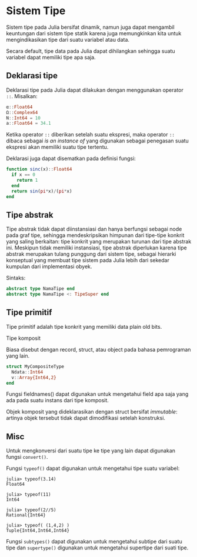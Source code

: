 # Sistem Tipe

Sistem tipe pada Julia bersifat dinamik, namun juga dapat mengambil keuntungan dari
sistem tipe statik karena juga memungkinkan kita untuk mengindikasikan tipe dari
suatu variabel atau data.

Secara default, tipe data pada Julia dapat dihilangkan sehingga suatu variabel
dapat memiliki tipe apa saja.

## Deklarasi tipe

Deklarasi tipe pada Julia dapat dilakukan dengan menggunakan operator `::`.
Misalkan:

```julia
α::Float64
Ω::Complex64
N::Int64 = 10
a::Float64 = 34.1
```

Ketika operator `::` diberikan setelah suatu ekspresi, maka operator `::`
dibaca sebagai *is an instance of* yang digunakan sebagai penegasan suatu
ekspresi akan memiliki suatu tipe tertentu.

Deklarasi juga dapat disematkan pada definisi fungsi:

```julia
function sinc(x)::Float64
  if x == 0
    return 1
  end
  return sin(pi*x)/(pi*x)
end
```

## Tipe abstrak

Tipe abstrak tidak dapat diinstansiasi dan hanya berfungsi sebagai node pada
graf tipe, sehingga mendeskripsikan himpunan dari tipe-tipe konkrit yang saling
berkaitan: tipe konkrit yang merupakan turunan dari tipe abstrak ini.
Meskipun tidak memiliki instansiasi, tipe abstrak diperlukan karena tipe abstrak
merupakan tulang punggung dari sistem tipe, sebagai hierarki konseptual yang
membuat tipe sistem pada Julia lebih dari sekedar kumpulan dari implementasi obyek.

Sintaks:

```julia
abstract type NamaTipe end
abstract type NamaTipe <: TipeSuper end
```

## Tipe primitif

Tipe primitif adalah tipe konkrit yang memiliki data plain old bits.

Tipe komposit

Biasa disebut dengan record, struct, atau object pada bahasa pemrograman yang
lain.

```julia
struct MyCompositeType
  Ndata::Int64
  v::Array{Int64,2}
end
```

Fungsi fieldnames() dapat digunakan untuk mengetahui field apa saja
yang ada pada suatu instans dari tipe komposit.

Objek komposit yang dideklarasikan dengan struct bersifat *immutable*: artinya
objek tersebut tidak dapat dimodifikasi setelah konstruksi.


## Misc

Untuk mengkonversi dari suatu tipe ke tipe yang lain dapat digunakan
fungsi `convert()`.

Fungsi `typeof()` dapat digunakan untuk mengetahui tipe suatu variabel:

```julia-repl
julia> typeof(3.14)
Float64

julia> typeof(11)
Int64

julia> typeof(2//5)
Rational{Int64}

julia> typeof( (1,4,2) )
Tuple{Int64,Int64,Int64}
```

Fungsi `subtypes()` dapat digunakan untuk mengetahui subtipe dari suatu tipe
dan `supertype()` digunakan untuk mengetahui supertipe dari suati tipe.
